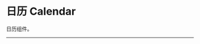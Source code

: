 # 日历 Calendar

日历组件。

---

<script setup>
import CalendarBasicUse from "./component/calendar-basic-use.md"
import CalendarApi from "./component/calendar-api.md"
import CalendarTip from "./component/calendar-tip.md"
</script>

<ClientOnly>
<calendar-basic-use />
</ClientOnly>
<calendar-api />
<calendar-tip />
